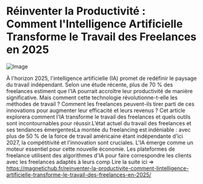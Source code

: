 # Réinventer la Productivité : Comment l'Intelligence Artificielle Transforme le Travail des Freelances en 2025

![Image](https://images.pexels.com/photos/56759/pexels-photo-56759.jpeg?auto=compress&cs=tinysrgb&h=650&w=940)

À l'horizon 2025, l'intelligence artificielle (IA) promet de redéfinir le paysage du travail indépendant. Selon une étude récente, plus de 70 % des freelances estiment que l'IA pourrait accroître leur productivité de manière significative. Mais comment cette technologie révolutionne-t-elle les méthodes de travail ? Comment les freelances peuvent-ils tirer parti de ces innovations pour augmenter leur efficacité et leurs revenus ? Cet article explorera comment l'IA transforme le travail des freelances et quels outils sont incontournables pour réussir.L’état actuel du travail des freelances et ses tendances émergentesLa montée du freelancing est indéniable : avec plus de 50 % de la force de travail américaine étant indépendante d'ici 2027, la compétitivité et l'innovation sont cruciales. L'IA émerge comme un moteur essentiel pour cette nouvelle économie. Les plateformes de freelance utilisent des algorithmes d'IA pour faire correspondre les clients avec les freelances adaptés à leurs comp Lire la suite ici => https://magnetichub.fr/reinventer-la-productivite-comment-lintelligence-artificielle-transforme-le-travail-des-freelances-en-2025/
